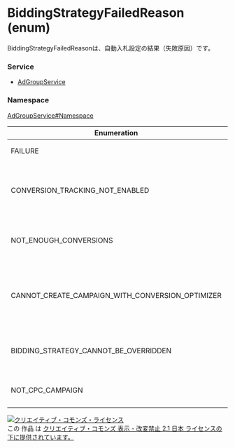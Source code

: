 # BiddingStrategyFailedReason (enum)
BiddingStrategyFailedReasonは、自動入札設定の結果（失敗原因）です。

### Service
+ [AdGroupService](../../services/AdGroupService.md)

### Namespace
[AdGroupService#Namespace](../../services/AdGroupService.md#namespace)

| Enumeration | Type | Description |
|---|---|---|
| FAILURE| string| 原因不明です。 |
| CONVERSION_TRACKING_NOT_ENABLED| string| コンバージョン測定タグが発行されていません。 |
| NOT_ENOUGH_CONVERSIONS| string| コンバージョンの情報が十分でありません。 |
| CANNOT_CREATE_CAMPAIGN_WITH_CONVERSION_OPTIMIZER| string| コンバージョンオプティマイザーの情報は作成不可です。 |
| BIDDING_STRATEGY_CANNOT_BE_OVERRIDDEN| string| 自動入札設定の上書きができません。 |
| NOT_CPC_CAMPAIGN| string| 手動入札ではありません。 |

<a rel="license" href="http://creativecommons.org/licenses/by-nd/2.1/jp/"><img alt="クリエイティブ・コモンズ・ライセンス" style="border-width:0" src="https://i.creativecommons.org/l/by-nd/2.1/jp/88x31.png" /></a><br />この 作品 は <a rel="license" href="http://creativecommons.org/licenses/by-nd/2.1/jp/">クリエイティブ・コモンズ 表示 - 改変禁止 2.1 日本 ライセンスの下に提供されています。</a>
